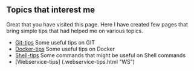 ## Topics that interest me

Great that you have visited this page. Here I have created few pages that bring simple tips that had helped me on various topics.

* [Git-tips](./git-tips.html "Git") Some useful tips on GIT 
* [Docker-tips](./docker-tips.html "Docker") Some useful tips on Docker
* [Shell-tips](./shell-tips.html "Shell") Some commands that might be useful on Shell commands
* [Webservice-tips] (.webservice-tips.html "WS") 

